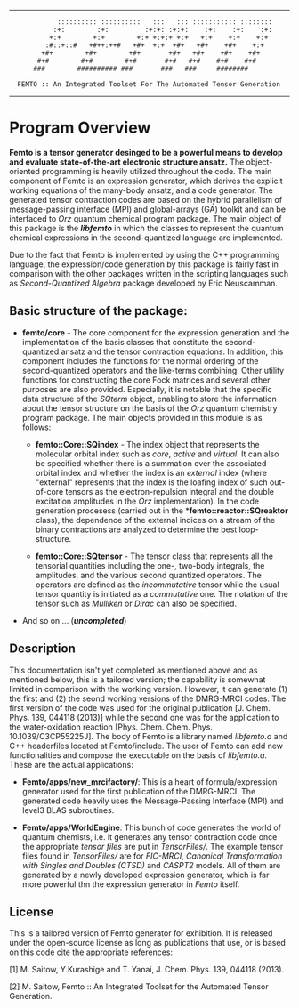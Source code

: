 -------------------------------------------------------------------------------------
   
                :::::::::: ::::::::::   :::   ::: ::::::::::: :::::::: 
               :+:        :+:         :+:+: :+:+:    :+:    :+:    :+: 
              +:+        +:+        +:+ +:+:+ +:+   +:+    +:+    +:+  
             :#::+::#   +#++:++#   +#+  +:+  +#+   +#+    +#+    +:+   
            +#+        +#+        +#+       +#+   +#+    +#+    +#+    
           #+#        #+#        #+#       #+#   #+#    #+#    #+#     
          ###        ########## ###       ###   ###     ########       

      FEMTO :: An Integrated Toolset For The Automated Tensor Generation

-------------------------------------------------------------------------------------

# Program Overview

**Femto is a tensor generator desinged to be a powerful means to develop and evaluate state-of-the-art electronic structure ansatz.** The object-oriented programming is heavily utilized throughout the code. The main component of Femto is an expression generator, which derives the explicit working equations of the many-body ansatz, and a code generator. The generated tensor contraction codes are based on the hybrid parallelism of message-passing interface (MPI) and global-arrays (GA) toolkit and can be interfaced to *Orz* quantum chemical program package. The main object of this package is the ***libfemto*** in which the classes to represent the quantum chemical expressions in the second-quantized language are implemented.

Due to the fact that Femto is implemented by using the C++ programming language, the expression/code generation by this package is fairly fast in comparison with the other packages written in the scripting languages such as *Second-Quantized Algebra* package developed by Eric Neuscamman.

## Basic structure of the package:

- **femto/core** - The core component for the expression generation and the implementation of the basis classes that constitute the second-quantized ansatz and the tensor contraction equations. In addition, this component includes the functions for the normal ordering of the second-quantized operators and the like-terms combining. Other utility functions for constructing the core Fock matrices and several other purposes are also provided. Especially, it is notable that the specific data structure of the *SQterm* object, enabling to store the information about the tensor structure on the basis of the *Orz* quantum chemistry program package. The main objects provided in this module is as follows:
	- **femto::Core::SQindex** - The index object that represents the molecular orbital index such as *core*, *active* and *virtual*. It can also be specified whether there is a summation over the associated orbital index and whether the index is an *external* index (where "external" represents that the index is the loafing index of such out-of-core tensors as the electron-repulsion integral and the double excitation amplitudes in the *Orz* implementation). In the code generation procesess (carried out in the ***femto::reactor::SQreaktor** class), the dependence of the external indices on a stream of the binary contractions are analyzed to determine the best loop-structure.

	- **femto::Core::SQtensor** - The tensor class that represents all the tensorial quantities including the one-, two-body integrals, the amplitudes, and the various second quantized operators. The operators are defined as the *incommutative* tensor while the usual tensor quantity is initiated as a *commutative* one. The notation of the tensor such as *Mulliken* or *Dirac* can also be specified. 

- And so on ... (***uncompleted***)

## Description

This documentation isn't yet completed as mentioned above and as mentioned below, this is a tailored version; the capability is somewhat limited in comparison with the working version. However, it can generate (1) the first and (2) the seond working versions of the DMRG-MRCI codes. The first version of the code was used for the original publication [J. Chem. Phys. 139, 044118 (2013)] while the second one was for the application to the water-oxidation reaction [Phys. Chem. Chem. Phys. 10.1039/C3CP55225J]. The body of Femto is a library named *libfemto.a* and C++ headerfiles located at Femto/include. The user of Femto can add new functionalities and compose the executable on the basis of *libfemto.a*. These are the actual applications:

- **Femto/apps/new_mrcifactory/**: This is a heart of formula/expression generator used for the first publication of the DMRG-MRCI. The generated code heavily uses the Message-Passing Interface (MPI) and level3 BLAS subroutines.

- **Femto/apps/WorldEngine**: This bunch of code generates the world of quantum chemists, i.e. it generates any tensor contraction code once the appropriate *tensor files* are put in *TensorFiles/*. The example tensor files found in *TensorFiles/* are for *FIC-MRCI*, *Canonical Transformation with Singles and Doubles (CTSD)* and *CASPT2* models. All of them are generated by a newly developed expression generator, which is far more powerful thn the expression generator in *Femto* itself.

## License

This is a tailored version of Femto generator for exhibition. It is released under the open-source license as long as publications that use, or is based on this code cite the appropriate references:

  [1] M. Saitow, Y.Kurashige and T. Yanai, J. Chem. Phys. 139, 044118 (2013).
  
  [2] M. Saitow, Femto :: An Integrated Toolset for the Automated Tensor Generation.

  

